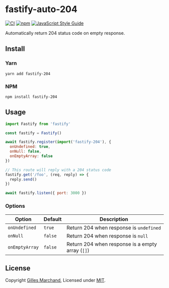 # fastify-auto-204

[![CI](https://github.com/Shiva127/fastify-204/actions/workflows/ci.yml/badge.svg)](https://github.com/Shiva127/fastify-204/actions/workflows/ci.yml)
[![npm](https://img.shields.io/npm/v/fastify-204)](https://www.npmjs.com/package/fastify-204)
[![JavaScript Style Guide](https://img.shields.io/badge/code_style-standard-brightgreen.svg)](https://standardjs.com)

Automatically return 204 status code on empty response.

## Install

### Yarn

```
yarn add fastify-204
```

### NPM

```
npm install fastify-204
```

## Usage

```JavaScript
import Fastify from 'fastify'

const fastify = Fastify()

await fastify.register(import('fastify-204'), {
  onUndefined: true,
  onNull: false,
  onEmptyArray: false
})

// This route will reply with a 204 status code
fastify.get('/foo', (req, reply) => {
  reply.send()
})

await fastify.listen({ port: 3000 })
```

### Options

| Option         | Default | Description                                      |
| -------------- | ------- | ------------------------------------------------ |
| `onUndefined`  | `true`  | Return 204 when response is `undefined`          |
| `onNull`       | `false` | Return 204 when response is `null`               |
| `onEmptyArray` | `false` | Return 204 when response is a empty array (`[]`) |

## License

Copyright [Gilles Marchand](https://github.com/Shiva127), Licensed under [MIT](./LICENSE).
